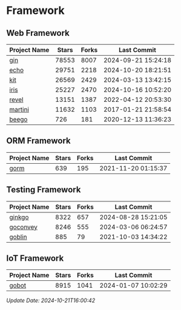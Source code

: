 # Framework

## Web Framework
| Project Name | Stars | Forks | Last Commit |
| ------------ | ----- | ----- | ----------- |
| [gin](https://github.com/gin-gonic/gin) | 78553 | 8007 | 2024-09-21 15:24:18 |
| [echo](https://github.com/labstack/echo) | 29751 | 2218 | 2024-10-20 18:21:51 |
| [kit](https://github.com/go-kit/kit) | 26569 | 2429 | 2024-03-13 13:42:15 |
| [iris](https://github.com/kataras/iris) | 25227 | 2470 | 2024-10-16 10:52:20 |
| [revel](https://github.com/revel/revel) | 13151 | 1387 | 2022-04-12 20:53:30 |
| [martini](https://github.com/go-martini/martini) | 11632 | 1103 | 2017-01-21 21:58:54 |
| [beego](https://github.com/astaxie/beego) | 726 | 181 | 2020-12-13 11:36:23 |

## ORM Framework
| Project Name | Stars | Forks | Last Commit |
| ------------ | ----- | ----- | ----------- |
| [gorm](https://github.com/jinzhu/gorm) | 639 | 195 | 2021-11-20 01:15:37 |

## Testing Framework
| Project Name | Stars | Forks | Last Commit |
| ------------ | ----- | ----- | ----------- |
| [ginkgo](https://github.com/onsi/ginkgo) | 8322 | 657 | 2024-08-28 15:21:05 |
| [goconvey](https://github.com/smartystreets/goconvey) | 8246 | 555 | 2024-03-06 06:24:57 |
| [goblin](https://github.com/franela/goblin) | 885 | 79 | 2021-10-03 14:34:22 |

## IoT Framework
| Project Name | Stars | Forks | Last Commit |
| ------------ | ----- | ----- | ----------- |
| [gobot](https://github.com/hybridgroup/gobot) | 8915 | 1041 | 2024-01-07 10:02:29 |

*Update Date: 2024-10-21T16:00:42*